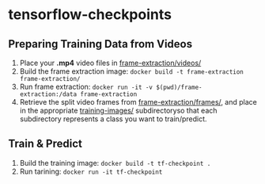 # tensorflow-checkpoints

## Preparing Training Data from Videos

1. Place your **.mp4** video files in [frame-extraction/videos/](./frame-extraction/videos/)
2. Build the frame extraction image: `docker build -t frame-extraction frame-extraction/`
3. Run frame extraction: `docker run -it -v $(pwd)/frame-extraction:/data frame-extraction`
4. Retrieve the split video frames from [frame-extraction/frames/](./frame-extraction/frames), and place in the appropriate [training-images/](./training-images) subdirectoryso that each subdirectory represents a class you want to train/predict. 

## Train & Predict

1. Build the training image: `docker build -t tf-checkpoint .` 
2. Run tarining: `docker run -it tf-checkpoint`

